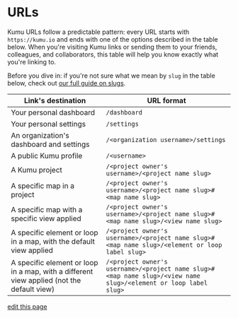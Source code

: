 # URLs

Kumu URLs follow a predictable pattern: every URL starts with `https://kumu.io` and ends with one of the options described in the table below. When you're visiting Kumu links or sending them to your friends, colleagues, and collaborators, this table will help you know exactly what you're linking to.

Before you dive in: if you're not sure what we mean by `slug` in the table below, check out [our full guide on slugs](/guides/slugs.html).

| Link's destination | URL format |
| --- | --- |
| Your personal dashboard | `/dashboard` |
| Your personal settings | `/settings` |
| An organization's dashboard and settings | `/<organization username>/settings` |
| A public Kumu profile | `/<username>` |
| A Kumu project | `/<project owner's username>/<project name slug>` |
| A specific map in a project | `/<project owner's username>/<project name slug>#<map name slug>` |
| A specific map with a specific view applied | `/<project owner's username>/<project name slug>#<map name slug>/<view name slug>` |
| A specific element or loop in a map, with the default view applied | `/<project owner's username>/<project name slug>#<map name slug>/<element or loop label slug>` |
| A specific element or loop in a map, with a different view applied (not the default view) | `/<project owner's username>/<project name slug>#<map name slug>/<view name slug>/<element or loop label slug>` |


<!-- TODO: ## URL Parameters -->
<!-- If/when we implement URL params that can pre-select control options, that will be documented here -->
<!-- Lightbox and Focus should be documented here -->


<span class="edit-link"><a href="https://github.com/kumu/docs/blob/master/guides/urls.md" target="_blank"><i class="fa fa-github"></i> edit this page</a></span>
